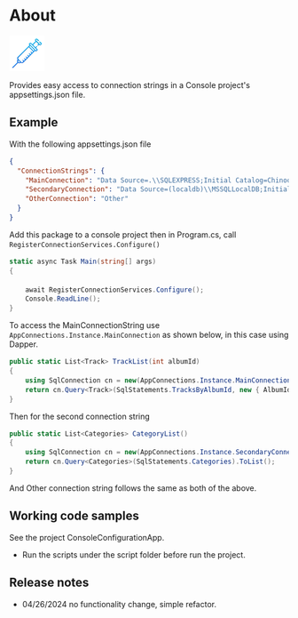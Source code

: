 ﻿# About


![Blue Injection64 64](assets/BlueInjection64_64.png)

Provides easy access to connection strings in a Console project's appsettings.json file.

## Example

With the following appsettings.json file

```json
{
  "ConnectionStrings": {
    "MainConnection": "Data Source=.\\SQLEXPRESS;Initial Catalog=Chinook;Integrated Security=True;Encrypt=False",
    "SecondaryConnection": "Data Source=(localdb)\\MSSQLLocalDB;Initial Catalog=NorthWind2024;Integrated Security=True;Encrypt=False",
    "OtherConnection": "Other"
  }
}
```

Add this package to a console project then in Program.cs, call `RegisterConnectionServices.Configure()`

```csharp
static async Task Main(string[] args)
{

    await RegisterConnectionServices.Configure();
    Console.ReadLine();
}
```

To access the MainConnectionString use `AppConnections.Instance.MainConnection` as shown below, in this case using Dapper.

```csharp
public static List<Track> TrackList(int albumId)
{
    using SqlConnection cn = new(AppConnections.Instance.MainConnection);
    return cn.Query<Track>(SqlStatements.TracksByAlbumId, new { AlbumId = albumId }).ToList();
}
```

Then for the second connection string

```csharp
public static List<Categories> CategoryList()
{
    using SqlConnection cn = new(AppConnections.Instance.SecondaryConnection);
    return cn.Query<Categories>(SqlStatements.Categories).ToList();
}
```

And Other connection string follows the same as both of the above.

## Working code samples

See the project ConsoleConfigurationApp.

- Run the scripts under the script folder before run the project.

## Release notes

- 04/26/2024 no functionality change, simple refactor.